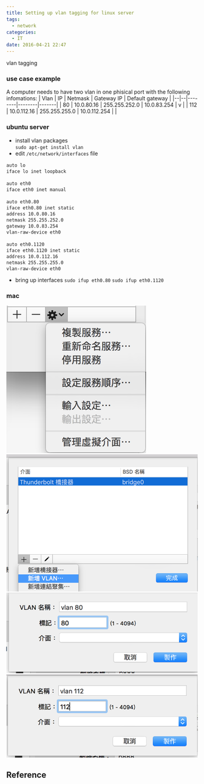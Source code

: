 ```yaml
---
title: Setting up vlan tagging for linux server
tags:
  - network
categories:
  - IT
date: 2016-04-21 22:47
---
```

vlan tagging
### use case example
A computer needs to have two vlan in one phisical port with the following infomations:
| Vlan | IP | Netmask | Gateway IP | Default gateway |
|--|--|--------|--------|-------|
| 80   | 10.0.80.16 | 255.255.252.0 | 10.0.83.254 | v |
| 112  | 10.0.112.16 | 255.255.255.0 | 10.0.112.254 | |

### ubuntu server
- install vlan packages  
`sudo apt-get install vlan`
- edit `/etc/network/interfaces` file  
```
auto lo
iface lo inet loopback

auto eth0
iface eth0 inet manual

auto eth0.80
iface eth0.80 inet static
address 10.0.80.16
netmask 255.255.252.0
gateway 10.0.83.254
vlan-raw-device eth0

auto eth0.1120
iface eth0.1120 inet static
address 10.0.112.16
netmask 255.255.255.0
vlan-raw-device eth0
```
- bring up interfaces
`sudo ifup eth0.80`
`sudo ifup eth0.1120`

### mac 

![](/img/mac-setup-01.png)
![](/img/mac-setup-02.png)
![](/img/mac-setup-vlan80.png)
![](/img/mac-setup-vlan112.png)

## Reference
